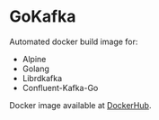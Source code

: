 # GoKafka

Automated docker build image for:

+ Alpine
+ Golang
+ Librdkafka
+ Confluent-Kafka-Go

Docker image available at [DockerHub](https://hub.docker.com/u/adaickalavan).
